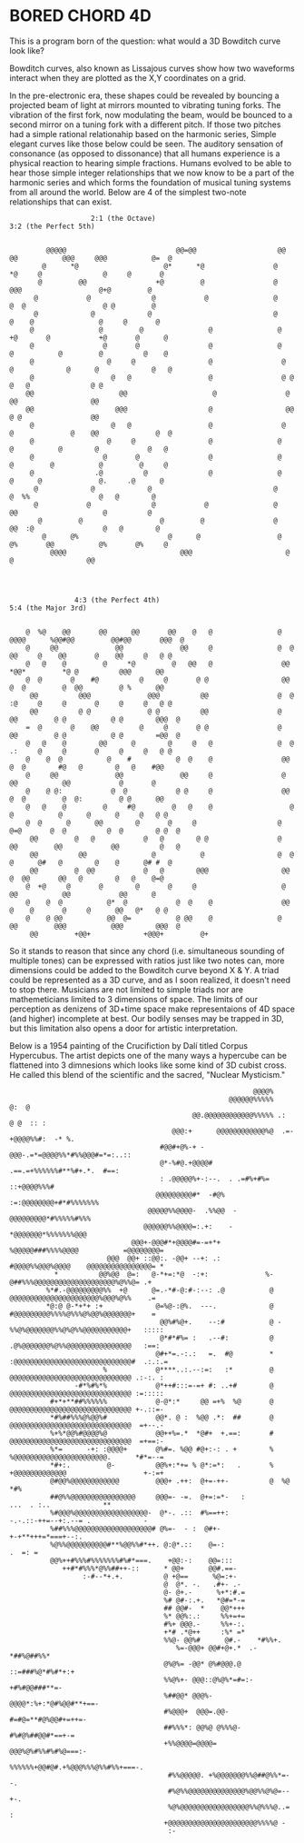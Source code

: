 # BORED CHORD 4D

This is a program born of the question: what would a 3D Bowditch curve look like? 

Bowditch curves, also known as Lissajous curves show how two waveforms interact when they are plotted as the X,Y coordinates on a grid.

In the pre-electronic era, these shapes could be revealed by bouncing a projected beam of light at mirrors mounted to vibrating tuning forks. 
The vibration of the first fork, now modulating the beam, would be bounced to a second mirror on a tuning fork with a different pitch. 
If those two pitches had a simple rational relationahip based on the harmonic series, Simple elegant curves like those below could be seen.
The auditory sensation of consonance (as opposed to dissonance) that all humans experience is a physical reaction to hearing simple fractions.
Humans evolved to be able to hear those simple integer relationships that we now know to be a part of the harmonic series and which forms
the foundation of musical tuning systems from all around the world. Below are 4 of the simplest two-note relationships that can exist.
                                                                                                                               
                                                                                                                                   
                                                                                                                                   
                        2:1 (the Octave)                                           3:2 (the Perfect 5th)
                                                                                                              
                                                                                                                             
             @@@@@                           @@=@@                    @@  @@           @@@     @@@           @=  @           
            @      *@                     @*      *@                 @       *@     @               @     @       @          
           @         @@                 +@         @                 @          @@@                   @+@         @          
          @            @               @            @                @         @  @                   @ @         @          
          @             @             @                              @        @    @                @     @       @          
         @                @         @                @                @     +@       @            +@       @      @          
         @                 @       @                 @                @    @           @         @          @    @           
         @                  @     @                  @                 @  @             @      @             @   @           
         @                   @   @                   @                 @ @                @   @               @ @            
        @@                     @@                     @                 @                  @@                  @@            
        @@                    @@@                    @                  @@                 @ @                 @@            
         @                   @   @                   @                 @  @              @    @@              @  @           
         @                  @     @                  @                @    @           @        @            @   @           
         @                 @       @                 @                @     @         @           @         @     @          
         @               .@          @               @                @      @      @              @.     .@      @          
          @             @             @                              @         @  %%                 @   @        @          
          @            @               @            @                @          @@                     @          @          
           @         @                   @         @                 @        @@  :@                 @   @        @          
            @      @%                      @      @                   @     @%       @@           @%       @%     @          
              @@@@                            @@@                       @                   @                  @@            
                                                                                                                             
                                                                                                                             
                                                                                                                                                                                                                                                    
                                                                                                                             
                    4:3 (the Perfect 4th)                                         5:4 (the Major 3rd)                        

                                                                                                                             
        @  %@    @@       @@      @@       @@    @   @                @  @@@@      %@@#@@         @@#@@       @@@  @         
        @     @@              @@              @@     @                @  @  @@     @    @@       @    @@     @   @ @         
        @   @    @         @     *@         @   @@   @                 @@     *@@*         *@ @          @@@      @@         
        @  @       @    #@          @     @       @ @                  @@     @  @         @  @@         @ %      @@         
         @@          @@@              @@@          @@                 @  @  :@     @     @       @     @     @   @ @         
         @@          @ @              @ @          @@                 @   @@         @ @           @ @        @@@  @         
        =  @       @    @@          @     @       @ @                 @   @@         @ @           @ @        =@@  @         
        @   @    @        @@      @        @     @   @                @  @  .:     @     @       @     @     @   @ @         
        @    @  @           @    #           @  @    @                 @@     @  @        #@   @        @   @    #@@         
        @     @@              @@              @@     @                 @       @@           @@            @       @          
        @    @ @:            @  @            @ @     @                 @@     @  @         @  @:         @ @      @@         
        @   @    @         @     #@         @   @    @                   @   @           @      @      @     @   @ @         
        @  @      @      @@        @       @     @                    @   @=@       @  @          @  @        @ @  @         
         @@         @   @            @   @        @ @                 @   @@         @@            @@          @   @         
         @@          @@                @           @                  @  @  @      @#   @        @    @      @# #  @         
         @@         @  @@            @   @        @@@                  @@     @  @@       @@   @        @   @    @=@         
        @  +@     @       @        @       @     @                     @       @@           @@            @@      @          
        @    @  @           @*  @            @  @    @                 @@    @    @       @     @      @@   @*   @ @         
        @    @ @@           @@  @=           @ @@    @                @   @@         @@@           @@@        @@@  @         
         @@         +@@+             +@@@+         @+                                                                        
                                                                                                                             
                                                                                                                                                                                                                                                                                                                       
                                                                                                                                                         
So it stands to reason that since any chord (i.e. simultaneous sounding of multiple tones) can be expressed with ratios just like two notes can,
more dimensions could be added to the Bowditch curve beyond X & Y. A triad could be represented as a 3D curve, and as I soon realized, it doesn't
need to stop there. Musicians are not limited to simple triads nor are mathemeticians limited to 3 dimensions of space. The limits of our
perception as denizens of 3D+time space make representaions of 4D space (and higher) incomplete at best. Our bodily senses may be trapped in 3D,
but this limitation also opens a door for artistic interpretation.

Below is a 1954 painting of the Crucifiction by Dalí titled Corpus Hypercubus. The artist depicts one of the many ways a hypercube can be flattened
into 3 dimnesions which looks like some kind of 3D cubist cross. He called this blend of the scientific and the sacred, "Nuclear Mysticism."

                                                                                                                                                        
                                                                                                                                 
                                                                                                                             
                                                                                                                             
                                                                @@@@%                                                        
                                                          @@@@@@%%%%%                       @:  @                            
                                                 @@.@@@@@@@@@@@@%%%%% .:                  @ @  :: :                          
                                            @@@:+      @@@@@@@@@@@@%@  .=-     +@@@@%%#:  -* %.                              
                                         #@@#+@%-+ -  @@@-.=*=@@@@%%*#%%@@@#=*=:..::                                         
                                         @*-%#@.+@@@@# .==.=+%%%%%%#**%#+.*.  #==:                                           
                                         : .@@@@@%+-:--.  . .=#%+#%= ::+@@@@%%%#                                             
                                        @@@@@@@@@#*  -#@% :=:@@@@@@@@+#*#%%%%%%%                                             
                                      @@@@@%%@@@@-  .%%@@  -@@@@@@@@@*#%%%%%#%%%                                             
                                     @@@@@@%%@@@@=:.+:    -  *@@@@@@@*%%%%%%%@@@                                             
                                  @@@+-@@@#*+@@@@#=-=+*+       %@@@@@###%%%%@@@@           =@@@@@@@@=                        
                            @@@  @@+ ::@@:. -@@+ --+: .:         #@@@@%%@@@%@@@@    @@@@@@@@@@@@@@@@= *                      
               *          @@%@@  @=:   @-*+=:*@  -:+:              %-@##%%%@@@@@@@@@@@@@@@@@@@@%@%%@= .+                     
             %*#.-@@@@@@@@@%%  +@      @=.-*#-@:#-:--: .@           @ @@@@@@@@@@@@@@@@@@@@@@%@@@%@%%    .=                   
             *@:@ @-*+*+ :+             @=%@-:@%.  ---.             @ #@@@@@@@@@%%%%@%%%@%@@%@@@@@@@+    =                   
                                         @@%#%@+.    --:#           @ -%%@%@@@@@@@%%@%@%%@@@@@@@@@@@+   :::::                
                                         @*#*#%= :   .--#:          @ .@%@@@@@@@%@%%@@@@@@@@@@@@@@@@   :==:                  
                                        @#+*=.-:.:   =.  #@         * :@@@@@@@@@@@@@@@@@@@@@@@@@@@@@#  .:.:.=                
                           %            @****..:.--:=:   :*         @  @@@@@@@@@@@@@@@@@@@@@@@@@@@@@@ .:-:. :                
                    -#*%#%*%            @*++#:::=-=+ #: ..+#        @  @@@@@@@@@@@@@@@@@@@@@@@@@@@@@@ :=:::::                
              #+*+**##%%%%%%            @-@*:*     @@ =+%  %@       @  @@@@@@@@@@@@@@@@@@@@@@@@@@@@@@ +-.::=-                
              *#%##%%%@%@@%#            @@*. @ :  %@@ .*:  ##       @  @@@@@@@@@@@@@@@@@@@@@@@@@@@@@@  =+--.-                
              %+%*@@%#@@@@%@            @@++%=.*  *@#+  +.==:       #  @@@@@@@@@@@@@@@@@@@@@@@@@@@@@@  =+==:-                
              %*=      -+: :@@@@+       @%#=. %@@ #@+:-: . +        %  %@@@@@@@@@@@@@@@@@@@@@@@.      *#*=--=                
              *#+:.         @-          @@%+:*+= % @*:=*:   .       %  +@@@@@@@@@@@@@                   +-:=+                
              @#@@%@@@@@@@@@@@@         @@@+ .++:  @+=-++-          @  %@                                 *#%                
              ##@%%@@@@@@@@@@@@@@@@     @@@=- -=.  @+=:=*-   :                      ...  . :..             **                
              %#@@@%@@@@@@@@@@@@@@@@@@-  @*-. .::  #%==++:                  -.-.::-++=--+:.--= .             -               
              %##%%%@@@@@@@@@@@@@@@@@@@# @%=-  - :  @#+-                       +-+**+++=*===+--:.                            
              %@%%@@@@@@@@@@#**%@@%%#*++. @:@*.::    @=-:                      .  =: =                                       
              @@%++#%%%#%%%%%%%#%#*===.    +@@:-:    @@=:::                                                                  
                 ++#*#%%%*@%%##++-::      * @@+      @@#.==-                                                                 
                      :-#--*+.+.          @ +@==      %@=:+-                                                                 
                                          @  @*. -.   .#+- .-                                                                
                                          @- @+.-      %+*:#.=                                                               
                                          %# @#-:.+.   *@#=*-=                                                               
                                          ## @@#-  *    @@*+++                                                               
                                          %* @@%:.:     %%+=+=                                                               
                                          #%+ @@@.-     %%+-:.                                                               
                                          +*# .*@++     :%* =*                                                               
                                          %%@- @@%#      @#.-    *#%%+.                                                      
                                             %=-@@@+ @@#+@+.*  .-*##%@##%%*                                                  
                                          @%@%= -@@* @%#@@@.@ ::=###%@*#%#*+:+                                               
                                          %%@%+- @@@::@%@%*=#=:-+#%#@@###**=-                                                
                                          %##@@* @@@%- @@@@*:%+:*@#%@@#**+==-                                                
                                          #%@@@+  @@@=.@@-#=#@=**#@%@@#+=++=-                                                
                                          ##%%%*: @@%@ @%%%@-#%#@%##@@#*==+-=                                                
                                          +%%@@@@=@@@@= @@@%@%#%%#%#%@===:-                                                  
                                           %%%%%%+@@#@#.+%@@@%%%@%%#%%+===-.                                                 
                                           #%%@@@@@. +%@@@@@@@%%@##@%%*=--.                                                  
                                           #%@%%@@@@@@@@@@@@@@%@@%%@%@=--+-.                                                 
                                           %@%@@@@@@@@@@@@@@@@@%%@%%%@..=  :                                                 
                                          +@@@@@@@@@@@@@@@@@@@@@@%%%%@ -                                                     
                                           :-                                                                                
                                                                                                                             
                                                                                                                             